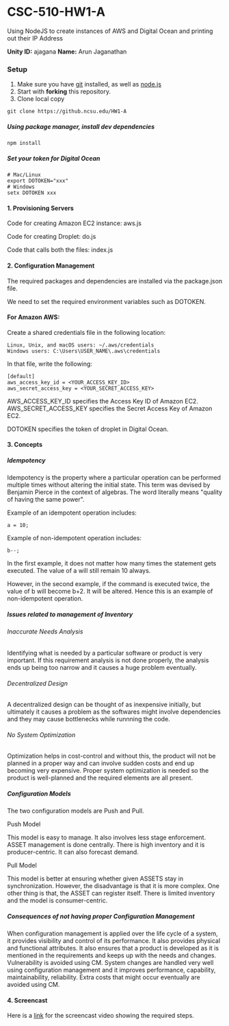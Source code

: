 CSC-510-HW1-A
===================
Using NodeJS to create instances of AWS and Digital Ocean and printing out their IP Address

 **Unity ID:**  ajagana
 **Name:**  Arun Jaganathan

### Setup

1. Make sure you have [git](http://git-scm.com/) installed, as well as [node.js](http://nodejs.org/)
2. Start with **forking** this repository.
3. Clone local copy 

`git clone https://github.ncsu.edu/HW1-A`

##### Using package manager, install dev dependencies

`npm install`

##### Set your token for Digital Ocean 

```
# Mac/Linux
export DOTOKEN="xxx"
# Windows
setx DOTOKEN xxx
```



#### 1. Provisioning Servers

Code for creating Amazon EC2 instance: aws.js

Code for creating Droplet: do.js

Code that calls both the files: index.js

#### 2. Configuration Management 

The required packages and dependencies are installed via the package.json file.

We need to set the required environment variables such as DOTOKEN.

#### For Amazon AWS:

Create a shared credentials file in the following location:
```
Linux, Unix, and macOS users: ~/.aws/credentials
Windows users: C:\Users\USER_NAME\.aws\credentials
```

In that file, write the following:

```
[default]
aws_access_key_id = <YOUR_ACCESS_KEY_ID>
aws_secret_access_key = <YOUR_SECRET_ACCESS_KEY>
```

AWS_ACCESS_KEY_ID specifies the Access Key ID of  Amazon EC2.
AWS_SECRET_ACCESS_KEY specifies the Secret Access Key of Amazon EC2.

DOTOKEN specifies the token of droplet in Digital Ocean.


#### 3. Concepts

##### Idempotency

Idempotency is the property where a particular operation can be performed multiple times without altering the initial state. This term was devised by Benjamin Pierce in the context of algebras. The word literally means "quality of having the same power".

Example of an idempotent operation includes:

```
a = 10;
```
Example of non-idempotent operation includes:

```
b--;
```

In the first example, it does not matter how many times the statement gets executed. The value of a will still remain 10 always.

However, in the second example, if the command is executed twice, the value of b will become b+2. It will be altered. Hence this is an example of non-idempotent operation.

##### Issues related to management of Inventory

###### Inaccurate Needs Analysis

Identifying what is needed by a particular software or product is very important. If this requirement analysis is not done properly, the analysis ends up being too narrow and it causes a huge problem eventually.

###### Decentralized Design

A decentralized design can be thought of as inexpensive initially, but ultimately it causes a problem as the softwares might involve dependencies and they may cause bottlenecks while runnning the code.

###### No System Optimization

Optimization helps in cost-control and without this, the product will not be planned in a proper way and can involve sudden costs and end up becoming very expensive. Proper system optimization is needed so the product is well-planned and the required elements are all present.

##### Configuration Models

The two configuration models are Push and Pull. 

Push Model

This model is easy to manage. It also involves less stage enforcement. ASSET management is done centrally. There is high inventory and it is producer-centric. It can also forecast demand.

Pull Model

This model is better at ensuring whether given ASSETS stay in synchronization. However, the disadvantage is that it is more complex. One other thing is that, the ASSET can register itself.
There is limited inventory and the model is consumer-centric. 

##### Consequences of not having proper Configuration Management

When configuration management is  applied over the life cycle of a system, it provides visibility and control of its performance. It also provides physical and functional attributes. It also ensures that a product is developed as it is mentioned in the requirements and keeps up with the needs and changes. Vulnerability is avoided using CM. System changes are handled very well using configuration management and it improves performance, capability, maintainability, reliability. Extra costs that might occur eventually are avoided using CM.




#### 4. Screencast

Here is a [link](https://www.youtube.com/watch?v=CBsy5xRmXpg) for the screencast video showing the required steps.







